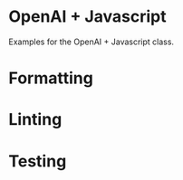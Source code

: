 # OpenAI + Javascript

Examples for the OpenAI + Javascript class.


# Formatting

# Linting

# Testing
